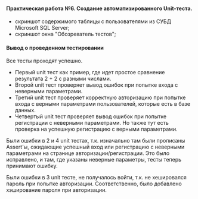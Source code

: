 #### Практическая работа №6. Создание автоматизированного Unit-теста.
- скриншот содержимого таблицы с пользователями из СУБД Microsoft SQL Server;
- скриншот окна "Обозреватель тестов";
#### Вывод о проведенном тестировании
Все тесты проходят успешно.

- Первый unit тест как пример, где идет простое сравнение результата 2 + 2 с разными числами.
- Второй unit тест проверяет вывод ошибок при попытке входа с неверными параметрами.
- Третий unit тест проверяет корректную авторизацию при попытке входа с верными параметрами пользователей, которые есть в базе данных.
- Четвертый unit тест проверяет вывод ошибок при попытке регистрации с неверными параметрами. Но также тут есть проверка на успешную регистрацию с верными параметрами.

Были ошибки в 2 и 4 unit тестах, т.к. изначально там были прописаны Assert'ы, ожидающие успешный вход или регистрацию с неверными параметрами на странице авторизации/регистрации. Это было исправлено, и там, где указаны неверные параметры, тесты теперь принимают ошибку.

Были ошибки в 3 unit тесте, не получалось войти, т.к. не хешировался пароль при попытке авторизации. Соответственно, было добавлено хэширование пароля при авторизации.
